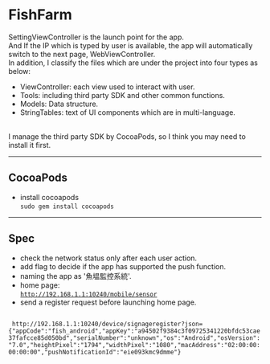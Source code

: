 # FishFarm
SettingViewController is the launch point for the app.</BR>
And If the IP which is typed by user is available, the app will automatically switch to the next page, WebViewController. </BR>
In addition, I classify the files which are under the project into four types as below:</BR>
  - ViewController: each view used to interact with user.
  - Tools: including third party SDK and other common functions.
  - Models: Data structure.
  - StringTables: text of UI components which are in multi-language.
</BR>
I manage the third party SDK by CocoaPods, so I think you may need to install it first. 


----
## CocoaPods
  - install cocoapods</BR>
  <code>sudo gem install cocoapods</code>
  
  
----
## Spec
  - check the network status only after each user action.
  - add flag to decide if the app has supported the push function.
  - naming the app as '魚塭監控系統'.
  - home page: </BR>
    <code>http://192.168.1.1:10240/mobile/sensor </code>
  - send a register request before launching home page. </BR>
 <code>
 http://192.168.1.1:10240/device/signageregister?json={"appCode":"fish_android","appKey":"a94502f9384c3f09725341220bfdc53cae37fafcce85d050bd","serialNumber":"unknown","os":"Android","osVersion":"7.0","heightPixel":"1794","widthPixel":"1080","macAddress":"02:00:00:00:00:00","pushNotificationId":"eie093kmc9dmme"}
  </code>
  
  

